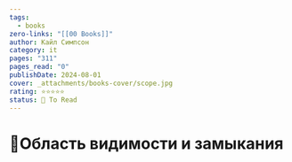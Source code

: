 ```yaml
---
tags:
  - books
zero-links: "[[00 Books]]"
author: Кайл Симпсон
category: it
pages: "311"
pages_read: "0"
publishDate: 2024-08-01
cover: _attachments/books-cover/scope.jpg
rating: ⭐⭐⭐⭐⭐
status: 🔷 To Read
---
```

# 📔Область видимости и замыкания